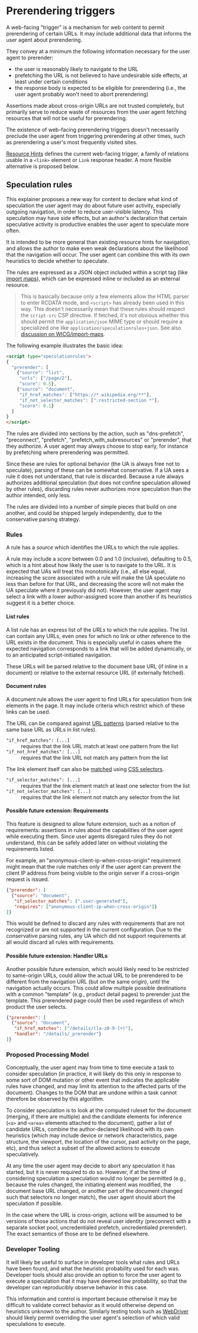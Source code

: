 # Prerendering triggers

A web-facing "trigger" is a mechanism for web content to permit prerendering of certain URLs. It may include additional data that informs the user agent about prerendering.

They convey at a minimum the following information necessary for the user agent to prerender:
* the user is reasonably likely to navigate to the URL
* prefetching the URL is not believed to have undesirable side effects, at least under certain conditions
* the response body is expected to be eligible for prerendering (i.e., the user agent probably won't need to abort prerendering)

Assertions made about cross-origin URLs are not trusted completely, but primarily serve to reduce waste of resources from the user agent fetching resources that will not be useful for prerendering.

The existence of web-facing prerendering triggers doesn't necessarily preclude the user agent from triggering prerendering at other times, such as prerendering a user's most frequently visited sites.

[Resource Hints][resource-hints] defines the current web-facing trigger, a family of relations usable in a `<link>` element or `Link` response header. A more flexible alternative is proposed below.

## Speculation rules

This explainer proposes a new way for content to declare what kind of speculation the user agent may do about future user activity, especially outgoing navigation, in order to reduce user-visible latency. This speculation may have side effects, but an author's declaration that certain speculative activity is productive enables the user agent to speculate more often.

It is intended to be more general than existing resource hints for navigation, and allows the author to make even weak declarations about the likelihood that the navigation will occur. The user agent can combine this with its own heuristics to decide whether to speculate.

The rules are expressed as a JSON object included within a script tag (like [import maps][import-maps]), which can be expressed inline or included as an external resource.

> This is basically because only a few elements allow the HTML parser to enter RCDATA mode, and `<script>` has already been used in this way. This doesn't necessarily mean that these rules should respect the `script-src` CSP directive. If fetched, it's not obvious whether this should permit the `application/json` MIME type or should require a specialized one like `application/speculationrules+json`. See also [discussion on WICG/import-maps](https://github.com/WICG/import-maps/issues/105#issuecomment-475330548).

The following example illustrates the basic idea:

```html
<script type="speculationrules">
{
  "prerender": [
    {"source": "list",
     "urls": ["/page/2"],
     "score": 0.5},
    {"source": "document",
     "if_href_matches": ["https://*.wikipedia.org/**"],
     "if_not_selector_matches": [".restricted-section *"],
     "score": 0.1}
  ]
}
</script>
```
The rules are divided into sections by the action, such as "dns-prefetch", "preconnect", "prefetch", "prefetch\_with\_subresources" or "prerender", that they authorize. A user agent may always choose to stop early, for instance by prefetching where prerendering was permitted.

Since these are rules for optional behavior (the UA is always free not to speculate), parsing of these can be somewhat conservative. If a UA sees a rule it does not understand, that rule is discarded. Because a rule always authorizes additional speculation (but does not confine speculation allowed by other rules), discarding rules never authorizes more speculation than the author intended, only less.

The rules are divided into a number of simple pieces that build on one another, and could be shipped largely independently, due to the conservative parsing strategy.

### Rules

A rule has a _source_ which identifies the URLs to which the rule applies.

A rule may include a _score_ between 0.0 and 1.0 (inclusive), defaulting to 0.5, which is a hint about how likely the user is to navigate to the URL. It is expected that UAs will treat this monotonically (i.e., all else equal, increasing the score associated with a rule will make the UA speculate no less than before for that URL, and decreasing the score will not make the UA speculate where it previously did not). However, the user agent may select a link with a lower author-assigned score than another if its heuristics suggest it is a better choice.

#### List rules

A list rule has an express list of the _URLs_ to which the rule applies. The list can contain any URLs, even ones for which no link or other reference to the URL exists in the document. This is especially useful in cases where the expected navigation corresponds to a link that will be added dynamically, or to an anticipated script-initiated navigation.

These URLs will be parsed relative to the document base URL (if inline in a document) or relative to the external resource URL (if externally fetched).

#### Document rules

A document rule allows the user agent to find URLs for speculation from link elements in the page. It may include criteria which restrict which of these links can be used.

The URL can be compared against [URL patterns][urlpattern] (parsed relative to the same base URL as URLs in list rules).

<dl>
<dt><code>"if_href_matches": [...]</code></dt>
<dd>requires that the link URL match at least one pattern from the list</dd>
<dt><code>"if_not_href_matches": [...]</code></dt>
<dd>requires that the link URL not match any pattern from the list</dd>
</dl>

The link element itself can also be [matched][selector-match] using [CSS selectors][selectors].

<dl>
<dt><code>"if_selector_matches": [...]</code></dt>
<dd>requires that the link element match at least one selector from the list</dd>
<dt><code>"if_not_selector_matches": [...]</code></dt>
<dd>requires that the link element not match any selector from the list</dd>
</dl>

#### Possible future extension: Requirements

This feature is designed to allow future extension, such as a notion of requirements: assertions in rules about the capabilities of the user agent while executing them. Since user agents disregard rules they do not understand, this can be safely added later on without violating the requirements listed.

For example, an "anonymous-client-ip-when-cross-origin" requirement might mean that the rule matches only if the user agent can prevent the client IP address from being visible to the origin server if a cross-origin request is issued.

```json
{"prerender": [
  {"source": "document",
   "if_selector_matches": [".user-generated"],
   "requires": ["anonymous-client-ip-when-cross-origin"]}
]}
```
This would be defined to discard any rules with requirements that are not recognized or are not supported in the current configuration. Due to the conservative parsing rules, any UA which did not support requirements at all would discard all rules with requirements.

#### Possible future extension: Handler URLs

Another possible future extension, which would likely need to be restricted to same-origin URLs, could allow the actual URL to be prerendered to be different from the navigation URL (but on the same origin), until the navigation actually occurs. This could allow multiple possible destinations with a common "template" (e.g., product detail pages) to prerender just the template. This prerendered page could then be used regardless of which product the user selects.

```json
{"prerender": [
  {"source": "document",
   "if_href_matches": ["/details/([a-z0-9-]+)"],
   "handler": "/details/_prerender"}
]}
```

### Proposed Processing Model

Conceptually, the user agent may from time to time execute a task to consider speculation (in practice, it will likely do this only in response to some sort of DOM mutation or other event that indicates the applicable rules have changed, and may limit its attention to the affected parts of the document). Changes to the DOM that are undone within a task cannot therefore be observed by this algorithm.

To consider speculation is to look at the computed ruleset for the document (merging, if there are multiple) and the candidate elements for inference (`<a>` and `<area>` elements attached to the document), gather a list of candidate URLs, combine the author-declared likelihood with its own heuristics (which may include device or network characteristics, page structure, the viewport, the location of the cursor, past activity on the page, etc), and thus select a subset of the allowed actions to execute speculatively.

At any time the user agent may decide to abort any speculation it has started, but it is never required to do so. However, if at the time of considering speculation a speculation would no longer be permitted (e.g., because the rules changed, the initiating element was modified, the document base URL changed, or another part of the document changed such that selectors no longer match), the user agent should abort the speculation if possible.

In the case where the URL is cross-origin, actions will be assumed to be versions of those actions that do not reveal user identity (preconnect with a separate socket pool, uncredentialed prefetch, uncredentialed prerender). The exact semantics of those are to be defined elsewhere.

### Developer Tooling

It will likely be useful to surface in developer tools what rules and URLs have been found, and what the heuristic probability used for each was. Developer tools should also provide an option to force the user agent to execute a speculation that it may have deemed low probability, so that the developer can reproducibly observe behavior in this case.

This information and control is important because otherwise it may be difficult to validate correct behavior as it would otherwise depend on heuristics unknown to the author. Similarly testing tools such as [WebDriver][webdriver] should likely permit overriding the user agent's selection of which valid speculations to execute.


[import-maps]: https://github.com/WICG/import-maps
[resource-hints]: https://github.com/w3c/resource-hints
[selector-match]: https://drafts.csswg.org/selectors-4/#match-a-selector-against-an-element
[selectors]: https://drafts.csswg.org/selectors/
[urlpattern]: https://github.com/WICG/urlpattern
[webdriver]: https://github.com/w3c/webdriver
